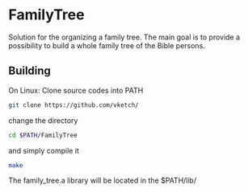 # FamilyTree
Solution for the organizing a family tree.
The main  goal is to provide a possibility to build a whole family tree of the Bible persons.

## Building
On Linux: 
Clone source codes into PATH

```bash
git clone https://github.com/vketch/
```
change the directory 
```bash
cd $PATH/FamilyTree 
```
and simply compile it
```bash
make 
```

The family_tree.a library will be located in the  $PATH/lib/

